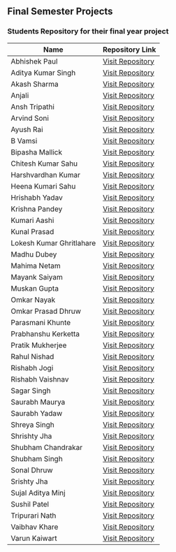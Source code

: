 ## Final Semester Projects
### Students Repository for their final year project


| Name                     | Repository Link |
|--------------------------|-----------------|
| Abhishek Paul            | [Visit Repository](https://github.com/AbhishekPaul-04/Senior-Citizen-Bot-/tree/main) |
| Aditya Kumar Singh       | [Visit Repository](https://github.com/adityakusingh/Axtrowl) |
| Akash Sharma             | [Visit Repository](https://github.com/devakashsharma/GGV-final.git) |
| Anjali                   | [Visit Repository](https://github.com/Anjali-0310/EDA-and-Prediction.git) |
| Ansh Tripathi            | [Visit Repository](https://github.com/tripathiansh/LS-AUSS) |
| Arvind Soni              | [Visit Repository](https://github.com/Arvindsoni2604/Encryption-techniques.git) |
| Ayush Rai                | [Visit Repository](https://github.com/Ayush-Kotlin-Dev/JustRateNft_GGV) |
| B Vamsi                  | [Visit Repository](https://github.com/VAMSI-BADRI/BCA-FINAL-SEM-PROJECT.git) |
| Bipasha Mallick          | [Visit Repository](https://github.com/bish1242/Bipasha123.git) |
| Chitesh Kumar Sahu       | [Visit Repository](https://github.com/chiteshsahu01/Book-Store.git) |
| Harshvardhan Kumar       | [Visit Repository](https://github.com/visd2/Movie_Recommender_System_Project.git) |
| Heena Kumari Sahu        | [Visit Repository](https://github.com/heenasahu7/BCA-Final-Project) |
| Hrishabh Yadav           | [Visit Repository](https://github.com/HrishabhYadav1/Green-Machine-Learning) |
| Krishna Pandey           | [Visit Repository](https://github.com/SaurabhYadaw/Smart-Farming-Agro-Nourish?tab=readme-ov-file) |
| Kumari Aashi             | [Visit Repository](https://github.com/kumariAashi/AIResumeAnalyzer.git) |
| Kunal Prasad             | [Visit Repository](https://github.com/aloneusnow/ML-Powered-ADHD-Predictor-.git) |
| Lokesh Kumar Ghritlahare | [Visit Repository](https://github.com/Lokesh6268/A-study-on-clustering-algorithms-) |
| Madhu Dubey              | [Visit Repository](https://github.com/madhudubey27/Deep-Learning.git) |
| Mahima Netam             | [Visit Repository](https://github.com/mahima072005/Web-Platform.git) |
| Mayank Saiyam            | [Visit Repository](https://github.com/MayankSaiyam/CONNECT.git) |
| Muskan Gupta             | [Visit Repository](https://github.com/Shreya667777/muskan.git) |
| Omkar Nayak              | [Visit Repository](https://github.com/nayaksomkar/RetinaDx) |
| Omkar Prasad Dhruw       | [Visit Repository](https://github.com/adkjhfcukis/E-Store.git) |
| Parasmani Khunte         | [Visit Repository](https://github.com/PARASMANI-KHUNTE/CafeAutomation) |
| Prabhanshu Kerketta      | [Visit Repository](https://github.com/Prabhanshu-K7/Agentic-AI-System.git) |
| Pratik Mukherjee         | [Visit Repository](https://github.com/Pratik085/jobsyhaven2.git) |
| Rahul Nishad             | [Visit Repository](https://rahul-nishad.notion.site/300k-1-53M-in-30-days-with-only-Google-ads-complete-walkthrough-1ebe9b54ad63809980b6cf6257641dfd?pvs=4) |
| Rishabh Jogi             | [Visit Repository](https://github.com/SaurabhYadaw/Smart-Farming-Agro-Nourish?tab=readme-ov-file) |
| Rishabh Vaishnav         | [Visit Repository](https://github.com/rishabhvaishnav06/Internship) |
| Sagar Singh              | [Visit Repository](https://github.com/Sagar23084/Breast-cancer-analysis.git) |
| Saurabh Maurya           | [Visit Repository](https://github.com/saurabhmaurya0666/SalesforceFinalSemCode) |
| Saurabh Yadaw            | [Visit Repository](https://github.com/SaurabhYadaw/Smart-Farming-Agro-Nourish?tab=readme-ov-file) |
| Shreya Singh             | [Visit Repository](https://github.com/Shreya667777/Datasets/blob/main/finalproject2.ipynb) |
| Shrishty Jha             | [Visit Repository](https://github.com/Srishty85/Real-time-motion-detection.git) |
| Shubham Chandrakar       | [Visit Repository](https://github.com/shubham0317/Study-Notion.git) |
| Shubham Singh            | [Visit Repository](https://github.com/ShubhamSingh0310/Internship) |
| Sonal Dhruw              | [Visit Repository](https://github.com/sonaaal/AI-TUTOR-PRO.git) |
| Srishty Jha              | [Visit Repository](https://github.com/Srishty85/Real-time-motion-detection.git) |
| Sujal Aditya Minj        | [Visit Repository](https://github.com/SujalAditya/ecom-web) |
| Sushil Patel             | [Visit Repository](https://github.com/sushil930/canteen-flow.git) |
| Tripurari Nath           | [Visit Repository](https://github.com/tripurari98/ELMS.git) |
| Vaibhav Khare            | [Visit Repository](https://github.com/vaibhavkhare45/AI-Algorithms) |
| Varun Kaiwart            | [Visit Repository](https://github.com/VarunKaiwart/lostandfound) |
